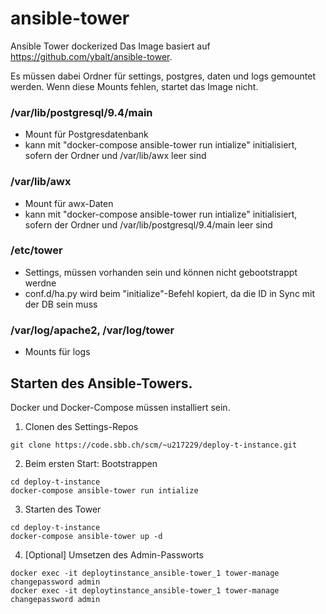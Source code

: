 # ansible-tower
Ansible Tower dockerized
Das Image basiert auf https://github.com/ybalt/ansible-tower.

Es müssen dabei Ordner für settings, postgres, daten und logs gemountet werden. Wenn diese Mounts fehlen, startet das Image nicht.

### /var/lib/postgresql/9.4/main

* Mount für Postgresdatenbank
* kann mit "docker-compose ansible-tower run intialize" initialisiert, sofern der Ordner und /var/lib/awx leer sind

### /var/lib/awx
* Mount für awx-Daten
* kann mit "docker-compose ansible-tower run intialize" initialisiert, sofern der Ordner und /var/lib/postgresql/9.4/main leer sind

### /etc/tower
* Settings, müssen vorhanden sein und können nicht gebootstrappt werdne
* conf.d/ha.py wird beim "initialize"-Befehl kopiert, da die ID in Sync mit der DB sein muss

### /var/log/apache2, /var/log/tower
* Mounts für logs


## Starten des Ansible-Towers.
Docker und Docker-Compose müssen installiert sein.



1. Clonen des Settings-Repos
```
git clone https://code.sbb.ch/scm/~u217229/deploy-t-instance.git
```

2. Beim ersten Start: Bootstrappen
```
cd deploy-t-instance
docker-compose ansible-tower run intialize
```

3. Starten des Tower
```
cd deploy-t-instance
docker-compose ansible-tower up -d
```

4. [Optional] Umsetzen des Admin-Passworts
```
docker exec -it deploytinstance_ansible-tower_1 tower-manage changepassword admin
docker exec -it deploytinstance_ansible-tower_1 tower-manage changepassword admin
```